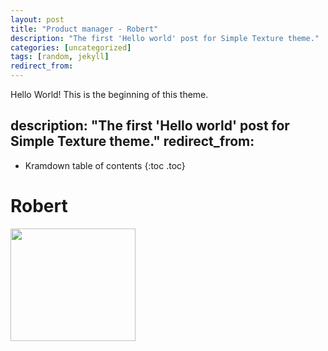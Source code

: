```yaml
---
layout: post
title: "Product manager - Robert"
description: "The first 'Hello world' post for Simple Texture theme."
categories: [uncategorized]
tags: [random, jekyll]
redirect_from:
---
```

Hello World! This is the beginning of this theme.

description: "The first 'Hello world' post for Simple Texture theme."
redirect_from:
---
* Kramdown table of contents
{:toc .toc}

# Robert
<img src="https://raw.githubusercontent.com/team-cero/team-cero.github.io/master/assets/images/Robert_1.jpg?raw=true" height ="180" width="200">

